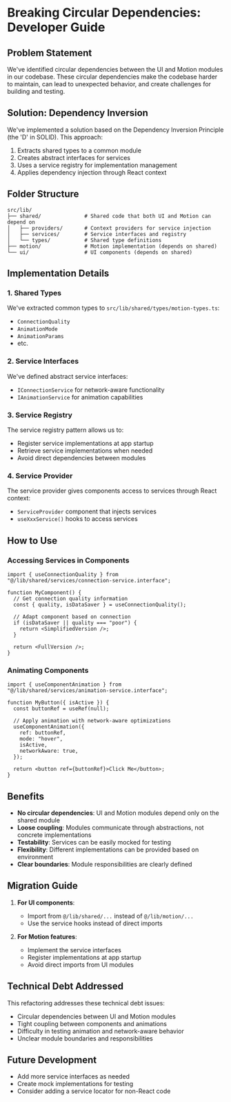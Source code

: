# Breaking Circular Dependencies: Developer Guide

## Problem Statement

We've identified circular dependencies between the UI and Motion modules in our codebase. These circular dependencies make the codebase harder to maintain, can lead to unexpected behavior, and create challenges for building and testing.

## Solution: Dependency Inversion

We've implemented a solution based on the Dependency Inversion Principle (the 'D' in SOLID). This approach:

1. Extracts shared types to a common module
2. Creates abstract interfaces for services
3. Uses a service registry for implementation management
4. Applies dependency injection through React context

## Folder Structure

```
src/lib/
├── shared/              # Shared code that both UI and Motion can depend on
│   ├── providers/       # Context providers for service injection
│   ├── services/        # Service interfaces and registry
│   └── types/           # Shared type definitions
├── motion/              # Motion implementation (depends on shared)
└── ui/                  # UI components (depends on shared)
```

## Implementation Details

### 1. Shared Types

We've extracted common types to `src/lib/shared/types/motion-types.ts`:

- `ConnectionQuality`
- `AnimationMode`
- `AnimationParams`
- etc.

### 2. Service Interfaces

We've defined abstract service interfaces:

- `IConnectionService` for network-aware functionality
- `IAnimationService` for animation capabilities

### 3. Service Registry

The service registry pattern allows us to:

- Register service implementations at app startup
- Retrieve service implementations when needed
- Avoid direct dependencies between modules

### 4. Service Provider

The service provider gives components access to services through React context:

- `ServiceProvider` component that injects services
- `useXxxService()` hooks to access services

## How to Use

### Accessing Services in Components

```tsx
import { useConnectionQuality } from "@/lib/shared/services/connection-service.interface";

function MyComponent() {
  // Get connection quality information
  const { quality, isDataSaver } = useConnectionQuality();

  // Adapt component based on connection
  if (isDataSaver || quality === "poor") {
    return <SimplifiedVersion />;
  }

  return <FullVersion />;
}
```

### Animating Components

```tsx
import { useComponentAnimation } from "@/lib/shared/services/animation-service.interface";

function MyButton({ isActive }) {
  const buttonRef = useRef(null);

  // Apply animation with network-aware optimizations
  useComponentAnimation({
    ref: buttonRef,
    mode: "hover",
    isActive,
    networkAware: true,
  });

  return <button ref={buttonRef}>Click Me</button>;
}
```

## Benefits

- **No circular dependencies**: UI and Motion modules depend only on the shared module
- **Loose coupling**: Modules communicate through abstractions, not concrete implementations
- **Testability**: Services can be easily mocked for testing
- **Flexibility**: Different implementations can be provided based on environment
- **Clear boundaries**: Module responsibilities are clearly defined

## Migration Guide

1. **For UI components**:

   - Import from `@/lib/shared/...` instead of `@/lib/motion/...`
   - Use the service hooks instead of direct imports

2. **For Motion features**:
   - Implement the service interfaces
   - Register implementations at app startup
   - Avoid direct imports from UI modules

## Technical Debt Addressed

This refactoring addresses these technical debt issues:

- Circular dependencies between UI and Motion modules
- Tight coupling between components and animations
- Difficulty in testing animation and network-aware behavior
- Unclear module boundaries and responsibilities

## Future Development

- Add more service interfaces as needed
- Create mock implementations for testing
- Consider adding a service locator for non-React code
